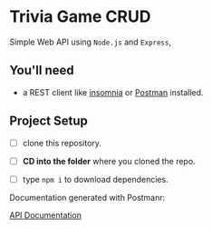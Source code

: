 # Trivia Game CRUD

Simple Web API using `Node.js` and `Express`,

## You'll need

- a REST client like [insomnia](https://insomnia.rest/download/) or [Postman](https://www.getpostman.com/downloads/) installed.

## Project Setup

- [ ] clone this repository.
- [ ] **CD into the folder** where you cloned the repo.
- [ ] type `npm i` to download dependencies.


Documentation generated with Postmanr: 

[API Documentation](http://https://documenter.getpostman.com/view/12258213/2s8YerNYAM "API Documentation")


